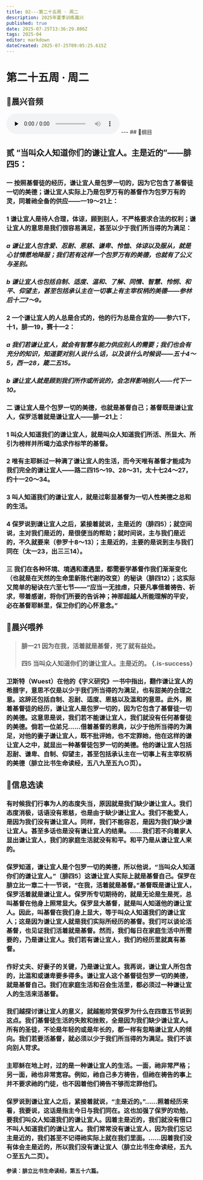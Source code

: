 ```yaml
---
title: 02---第二十五周 · 周二
description: 2025年夏季训练晨兴
published: true
date: 2025-07-25T13:36:29.886Z
tags: 2025-04
editor: markdown
dateCreated: 2025-07-25T09:05:25.615Z
---
```


# 第二十五周 · 周二
## 🎵晨兴音频
<audio id="audio" controls="" preload="none">
      <source id="mp3" src="/2025-04/week1/week25day2.mp3">
</audio>
---
## 📖纲目

## 贰    “当叫众人知道你们的谦让宜人。主是近的”——腓四5：

### 一    按照基督徒的经历，谦让宜人是包罗一切的，因为它包含了基督徒一切的美德；谦让宜人实际上乃是包罗万有的基督作为包罗万有的灵，同着祂全备的供应——一19～21上：

### 1    谦让宜人是待人合理，体谅，顾到别人，不严格要求合法的权利；谦让宜人的意思是我们很容易满足，甚至以少于我们所当得的为满足：

### *a    谦让宜人包含爱、忍耐、恩慈、谦卑、怜恤、体谅以及服从，就是心甘情愿地降服；我们若有这样一个包罗万有的美德，也就有了公义与圣别。*

### *b    谦让宜人也包括自制、适度、温和、了解、同情、智慧、怜悯、和平、仰望主，甚至包括承认主在一切事上有主宰权柄的美德——参林后十二7～9。*

### 2    一个谦让宜人的人总是合式的，他的行为总是合宜的——参六1下，十1，腓一19，赛十一2：

### *a    我们若谦让宜人，就会有智慧与能力供应别人的需要；我们也会有充分的知识，知道要对别人说什么话，以及该什么时候说——五十4～5，西一28，箴二五15。*

### *b    谦让宜人就是顾到我们所作或所说的，会怎样影响别人——代下一10。*

### 二    谦让宜人是个包罗一切的美德，也就是基督自己；基督既是谦让宜人，保罗活着就是谦让宜人——腓一21上：

### 1    叫众人知道我们的谦让宜人，就是叫众人知道我们所活、所显大、所引为榜样并所竭力追求作标竿的基督。

### 2    唯有主耶稣过一种满了谦让宜人的生活，而今天唯有基督才能成为我们完全的谦让宜人——路二四15～19、28～31，太十七24～27，约十一20～34。

### 3    叫人知道我们的谦让宜人，就是过彰显基督为一切人性美德之总和的生活。

### 4    保罗说到谦让宜人之后，紧接着就说，主是近的（腓四5）；就空间说，主对我们是近的，是很便当的帮助；就时间说，主与我们是近的，不久就要来（参罗十8～13）；主是近的，主要的是说到主与我们同在（太一23，出三三14）。

### 三    我们在各种环境、境遇和遭遇里，都需要学基督作我们渐渐变化（也就是在天然的生命里新陈代谢的改变）的秘诀（腓四12）；这实际又简单的秘诀在六至七节——“应当一无挂虑，只要凡事借着祷告、祈求，带着感谢，将你们所要的告诉神；神那超越人所能理解的平安，必在基督耶稣里，保卫你们的心怀意念。”

## 📖晨兴喂养

>### **腓一21    因为在我，活着就是基督，死了就有益处。**
>
>### **四5    当叫众人知道你们的谦让宜人。主是近的。** {.is-success}

### 卫斯特（Wuest）在他的《字义研究》一书中指出，翻作谦让宜人的希腊字，意思不仅是以少于我们所当得的为满足，也有甜美的合理之意。这辞还包括自制、忍耐、适度、恩慈以及温和的意思。此外，照着基督徒的经历，谦让宜人是包罗一切的，因为它包含了基督徒一切的美德。这意思是说，我们若不能谦让宜人，我们就没有任何基督徒的美德。倘若一位弟兄……借着基督的恩典，以少于他所当得的为满足，对他的妻子谦让宜人，既不批评她，也不定罪她，他在这样的谦让宜人之中，就显出一种基督徒包罗一切的美德。他的谦让宜人包括忍耐、谦卑、自制、仰望主，甚至包括承认主在一切事上有主宰权柄的美德（腓立比书生命读经，五八九至五九○页）。

## 📖信息选读

### 有时候我们行事为人的态度失当，原因就是我们缺少谦让宜人。我们态度消极，话语没有恩慈，也是由于缺少谦让宜人。我们不能爱人，是因为我们没有谦让宜人。同样，我们不能容忍，是因为我们缺少谦让宜人。甚至多话也是没有谦让宜人的结果。……我们若不向着家人显出谦让宜人，我们的家庭生活就没有和平。和平乃是从谦让宜人来的。

### 保罗知道，谦让宜人是个包罗一切的美德，所以他说，“当叫众人知道你们的谦让宜人。”〔腓四5〕这谦让宜人实际上就是基督自己。保罗在腓立比一章二十一节说，“在我，活着就是基督。”基督既是谦让宜人，保罗活着就是谦让宜人。保罗所专切期待的，就是无论是生是死，总叫基督在他身上照常显大。保罗显大基督，就是叫人知道他的谦让宜人。因此，叫基督在我们身上显大，等于叫众人知道我们的谦让宜人；这是因为谦让宜人就是我们实际所经历的基督。我们可以谈论活基督，也见证我们活着就是基督。然而，我们每日在家庭生活中所需要的，乃是谦让宜人。我们若有谦让宜人，我们的经历里就真有基督。

### 作好丈夫、好妻子的关键，乃是谦让宜人。我再说，谦让宜人所包含的，比温和或谦卑要多得多。谦让宜人这个基督徒包罗一切的美德，就是基督自己。我们在家庭生活和召会生活里，都必须过一种谦让宜人的生活来活基督。

### 我们越探讨谦让宜人的意义，就越能珍赏保罗为什么在四章五节说到这点。我们基督徒生活的失败和挫败，全是因为我们缺少谦让宜人。所有的圣徒，不论是年轻的或是年长的，都一样有忽略谦让宜人的倾向。我们若要活基督，就必须以少于我们所当得的为满足。我们不该向别人苛求。

### 主耶稣在地上时，过的是一种谦让宜人的生活。一面，祂非常严格；另一面，祂也非常宽容。例如，祂自己多方祷告，但祂在祷告的事上并不要求祂的门徒，也不因着他们祷告不够而定罪他们。

### 保罗说到谦让宜人之后，紧接着就说，“主是近的。”……照着经历来看，我要说，这话是指主今日与我们同在。这也加强了保罗的劝勉，要我们叫众人知道我们的谦让宜人。因着主是近的，我们就没有借口不叫人知道我们的谦让宜人。我们常常没有谦让宜人，因为我们忘记主是近的，我们甚至不记得祂实际上就在我们里面。……因着我们没有体会主是近的，所以我们没有谦让宜人（腓立比书生命读经，五九○至五九二页）。

**参读：腓立比书生命读经，第五十六篇。**
<!-- Google tag (gtag.js) -->
<script async src="https://www.googletagmanager.com/gtag/js?id=G-1P8709Z16T"></script>
<script>
  window.dataLayer = window.dataLayer || [];
  function gtag(){dataLayer.push(arguments);}
  gtag('js', new Date());

  gtag('config', 'G-1P8709Z16T');
</script>